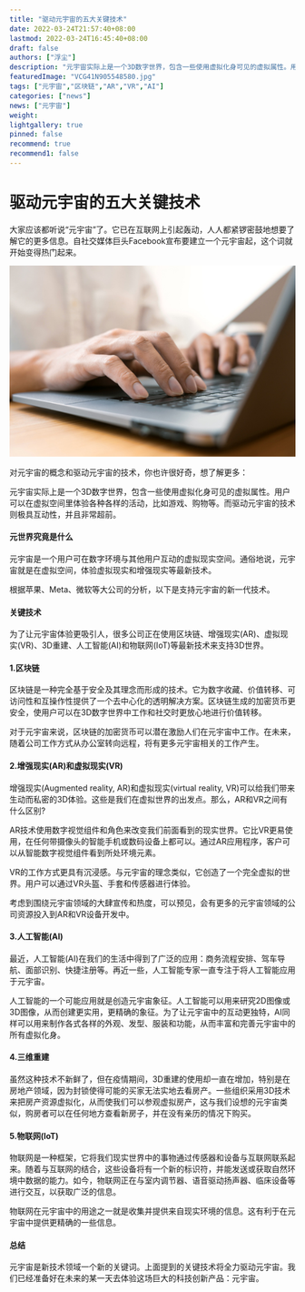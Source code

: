 ```yaml
---
title: "驱动元宇宙的五大关键技术"
date: 2022-03-24T21:57:40+08:00
lastmod: 2022-03-24T16:45:40+08:00
draft: false
authors: ["浮尘"]
description: "元宇宙实际上是一个3D数字世界，包含一些使用虚拟化身可见的虚拟属性。用户可以在虚拟空间里体验各种各样的活动，比如游戏、购物等。而驱动元宇宙的技术则极具互动性，并且非常超前。"
featuredImage: "VCG41N905548580.jpg"
tags: ["元宇宙","区块链","AR","VR","AI"]
categories: ["news"]
news: ["元宇宙"]
weight: 
lightgallery: true
pinned: false
recommend: true
recommend1: false
---
```


# 驱动元宇宙的五大关键技术



大家应该都听说“元宇宙”了。它已在互联网上引起轰动，人人都紧锣密鼓地想要了解它的更多信息。自社交媒体巨头Facebook宣布要建立一个元宇宙起，这个词就开始变得热门起来。

![1](61ef740658051.jpg)

对元宇宙的概念和驱动元宇宙的技术，你也许很好奇，想了解更多：

元宇宙实际上是一个3D数字世界，包含一些使用虚拟化身可见的虚拟属性。用户可以在虚拟空间里体验各种各样的活动，比如游戏、购物等。而驱动元宇宙的技术则极具互动性，并且非常超前。

#### 元世界究竟是什么

元宇宙是一个用户可在数字环境与其他用户互动的虚拟现实空间。通俗地说，元宇宙就是在虚拟空间，体验虚拟现实和增强现实等最新技术。

根据苹果、Meta、微软等大公司的分析，以下是支持元宇宙的新一代技术。

#### 关键技术

为了让元宇宙体验更吸引人，很多公司正在使用区块链、增强现实(AR)、虚拟现实(VR)、3D重建、人工智能(AI)和物联网(IoT)等最新技术来支持3D世界。

#### 1.区块链

区块链是一种完全基于安全及其理念而形成的技术。它为数字收藏、价值转移、可访问性和互操作性提供了一个去中心化的透明解决方案。区块链生成的加密货币更安全，使用户可以在3D数字世界中工作和社交时更放心地进行价值转移。

对于元宇宙来说，区块链的加密货币可以潜在激励人们在元宇宙中工作。在未来，随着公司工作方式从办公室转向远程，将有更多元宇宙相关的工作产生。

#### 2.增强现实(AR)和虚拟现实(VR)

增强现实(Augmented reality, AR)和虚拟现实(virtual reality, VR)可以给我们带来生动而私密的3D体验。这些是我们在虚拟世界的出发点。那么，AR和VR之间有什么区别?

AR技术使用数字视觉组件和角色来改变我们前面看到的现实世界。它比VR更易使用，在任何带摄像头的智能手机或数码设备上都可以。通过AR应用程序，客户可以从智能数字视觉组件看到所处环境元素。

VR的工作方式更具有沉浸感。与元宇宙的理念类似，它创造了一个完全虚拟的世界。用户可以通过VR头盔、手套和传感器进行体验。

考虑到围绕元宇宙领域的大肆宣传和热度，可以预见，会有更多的元宇宙领域的公司资源投入到AR和VR设备开发中。

#### 3.人工智能(AI)

最近，人工智能(AI)在我们的生活中得到了广泛的应用：商务流程安排、驾车导航、面部识别、快捷注册等。再近一些，人工智能专家一直专注于将人工智能应用于元宇宙。

人工智能的一个可能应用就是创造元宇宙象征。人工智能可以用来研究2D图像或3D图像，从而创建更实用，更精确的象征。为了让元宇宙中的互动更独特，AI同样可以用来制作各式各样的外观、发型、服装和功能，从而丰富和完善元宇宙中的所有虚拟化身。

#### 4.三维重建

虽然这种技术不新鲜了，但在疫情期间，3D重建的使用却一直在增加，特别是在房地产领域，因为封锁使得可能的买家无法实地去看房产。一些组织采用3D技术来把房产资源虚拟化，从而使我们可以参观虚拟房产，这与我们设想的元宇宙类似，购房者可以在任何地方查看新房子，并在没有亲历的情况下购买。

#### 5.物联网(IoT)

物联网是一种框架，它将我们现实世界中的事物通过传感器和设备与互联网联系起来。随着与互联网的结合，这些设备将有一个新的标识符，并能发送或获取自然环境中数据的能力。如今，物联网正在与室内调节器、语音驱动扬声器、临床设备等进行交互，以获取广泛的信息。

物联网在元宇宙中的用途之一就是收集并提供来自现实环境的信息。这有利于在元宇宙中提供更精确的一些信息。

#### 总结

元宇宙是新技术领域一个新的关键词。上面提到的关键技术将全力驱动元宇宙。我们已经准备好在未来的某一天去体验这场巨大的科技创新产品：元宇宙。